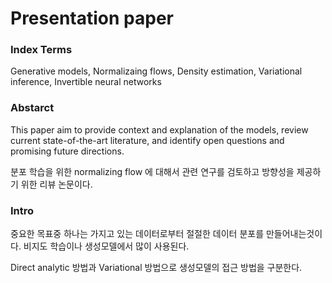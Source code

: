 # Presentation paper

### Index Terms

Generative models, Normalizaing flows, Density estimation, Variational inference, Invertible neural networks

### Abstarct

This paper aim to provide context and explanation of the models, review current state-of-the-art literature, and identify open questions and promising future directions.

분포 학습을 위한 normalizing flow 에 대해서 관련 연구를 검토하고 방향성을 제공하기 위한 리뷰 논문이다. 


### Intro 

중요한 목표중 하나는 가지고 있는 데이터로부터 절절한 데이터 분포를 만들어내는것이다. 비지도 학습이나 생성모델에서 많이 사용된다.

Direct analytic 방법과 Variational 방법으로 생성모델의 접근 방법을 구분한다. 
